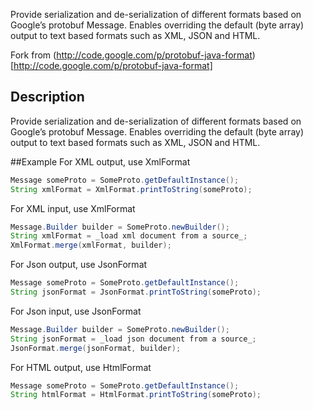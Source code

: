 Provide serialization and de-serialization of different formats based on Google’s protobuf Message. Enables overriding the default (byte array) output to text based formats such as XML, JSON and HTML.

Fork from (http://code.google.com/p/protobuf-java-format)[http://code.google.com/p/protobuf-java-format]


## Description

Provide serialization and de-serialization of different formats based on Google’s protobuf Message. Enables overriding the default (byte array) output to text based formats such as XML, JSON and HTML.

##Example
For XML output, use XmlFormat

```java
Message someProto = SomeProto.getDefaultInstance();
String xmlFormat = XmlFormat.printToString(someProto);
```

For XML input, use XmlFormat
```java
Message.Builder builder = SomeProto.newBuilder();
String xmlFormat = _load xml document from a source_;
XmlFormat.merge(xmlFormat, builder);
```

For Json output, use JsonFormat
```java
Message someProto = SomeProto.getDefaultInstance();
String jsonFormat = JsonFormat.printToString(someProto);
```

For Json input, use JsonFormat
```java
Message.Builder builder = SomeProto.newBuilder();
String jsonFormat = _load json document from a source_;
JsonFormat.merge(jsonFormat, builder);
```

For HTML output, use HtmlFormat
```java
Message someProto = SomeProto.getDefaultInstance();
String htmlFormat = HtmlFormat.printToString(someProto);
```
